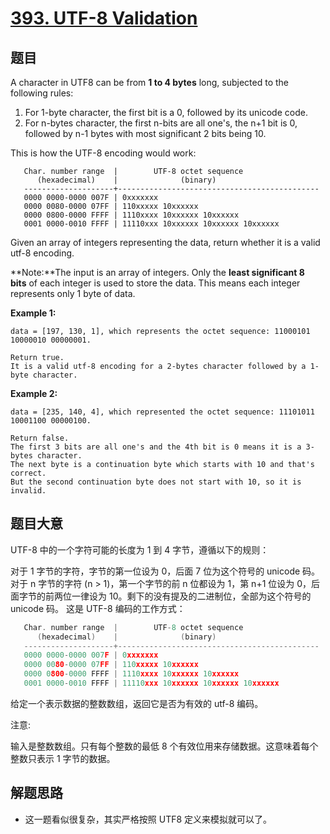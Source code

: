 # [393. UTF-8 Validation](https://leetcode.com/problems/utf-8-validation/)



## 题目

A character in UTF8 can be from **1 to 4 bytes** long, subjected to the following rules:

1. For 1-byte character, the first bit is a 0, followed by its unicode code.
2. For n-bytes character, the first n-bits are all one's, the n+1 bit is 0, followed by n-1 bytes with most significant 2 bits being 10.

This is how the UTF-8 encoding would work:

       Char. number range  |        UTF-8 octet sequence
          (hexadecimal)    |              (binary)
       --------------------+---------------------------------------------
       0000 0000-0000 007F | 0xxxxxxx
       0000 0080-0000 07FF | 110xxxxx 10xxxxxx
       0000 0800-0000 FFFF | 1110xxxx 10xxxxxx 10xxxxxx
       0001 0000-0010 FFFF | 11110xxx 10xxxxxx 10xxxxxx 10xxxxxx

Given an array of integers representing the data, return whether it is a valid utf-8 encoding.

**Note:**The input is an array of integers. Only the **least significant 8 bits** of each integer is used to store the data. This means each integer represents only 1 byte of data.

**Example 1:**

    data = [197, 130, 1], which represents the octet sequence: 11000101 10000010 00000001.
    
    Return true.
    It is a valid utf-8 encoding for a 2-bytes character followed by a 1-byte character.

**Example 2:**

    data = [235, 140, 4], which represented the octet sequence: 11101011 10001100 00000100.
    
    Return false.
    The first 3 bits are all one's and the 4th bit is 0 means it is a 3-bytes character.
    The next byte is a continuation byte which starts with 10 and that's correct.
    But the second continuation byte does not start with 10, so it is invalid.

## 题目大意

UTF-8 中的一个字符可能的长度为 1 到 4 字节，遵循以下的规则：

对于 1 字节的字符，字节的第一位设为 0，后面 7 位为这个符号的 unicode 码。
对于 n 字节的字符 (n > 1)，第一个字节的前 n 位都设为 1，第 n+1 位设为 0，后面字节的前两位一律设为 10。剩下的没有提及的二进制位，全部为这个符号的 unicode 码。
这是 UTF-8 编码的工作方式：

```c
   Char. number range  |        UTF-8 octet sequence
      (hexadecimal)    |              (binary)
   --------------------+---------------------------------------------
   0000 0000-0000 007F | 0xxxxxxx
   0000 0080-0000 07FF | 110xxxxx 10xxxxxx
   0000 0800-0000 FFFF | 1110xxxx 10xxxxxx 10xxxxxx
   0001 0000-0010 FFFF | 11110xxx 10xxxxxx 10xxxxxx 10xxxxxx

```

给定一个表示数据的整数数组，返回它是否为有效的 utf-8 编码。

注意:

输入是整数数组。只有每个整数的最低 8 个有效位用来存储数据。这意味着每个整数只表示 1 字节的数据。


## 解题思路

- 这一题看似很复杂，其实严格按照 UTF8 定义来模拟就可以了。

